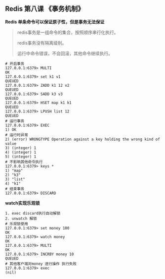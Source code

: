 ## Redis 第八课 《事务机制》

**Redis 单条命令可以保证原子性，但是事务无法保证**

> redis事务是一组命令的集合，按照顺序串行化执行。
>
> redis事务没有隔离级别。
>
> 运行中命令错误，不会回滚，其他命令继续执行。

```shell
# 开启事务
127.0.0.1:6379> MULTI
OK
127.0.0.1:6379> set k1 v1
QUEUED
127.0.0.1:6379> ZADD k1 12 v2
QUEUED
127.0.0.1:6379> SADD k3 v3
QUEUED
127.0.0.1:6379> HSET map k1 k1
QUEUED
127.0.0.1:6379> LPUSH list 12
QUEUED
# 运行事务
127.0.0.1:6379> EXEC
1) OK
# 运行时异常
2) (error) WRONGTYPE Operation against a key holding the wrong kind of value
3) (integer) 1
4) (integer) 1
5) (integer) 1
# 不影响其他命令执行
127.0.0.1:6379> keys *
1) "map"
2) "k3"
3) "list"
4) "k1"
# 结束事务
127.0.0.1:6379> DISCARD
```

**watch实现乐观锁**

```shell
1. exec discard执行自动解锁
2. unwatch 解锁
# 乐观锁使用
127.0.0.1:6379> set money 100
OK
127.0.0.1:6379> watch money
OK
127.0.0.1:6379> MULTI
OK
127.0.0.1:6379> INCRBY money 10
QUEUED
# 其他客户端对money 进行操作 执行失败
127.0.0.1:6379> exec
(nil)
```

